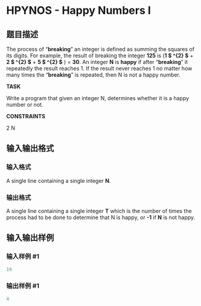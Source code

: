 # HPYNOS - Happy Numbers I

## 题目描述

The process of “**breaking**” an integer is defined as summing the squares of its digits. For example, the result of breaking the integer **125** is (**1 $ ^{2} $** + **2 $ ^{2} $** + **5 $ ^{2} $** ) = **30**. An integer **N** is **happy** if after “**breaking**” it repeatedly the result reaches 1. If the result never reaches 1 no matter how many times the “**breaking**” is repeated, then N is not a happy number.

**TASK**

Write a program that given an integer N, determines whether it is a happy number or not.

**CONSTRAINTS**

2 N

## 输入输出格式

### 输入格式

A single line containing a single integer **N**.

### 输出格式

A single line containing a single integer **T** which is the number of times the process had to be done to determine that N is happy, or **-1** if **N** is not happy.

## 输入输出样例

### 输入样例 #1

```cpp
19
```


### 输出样例 #1

```cpp
4
```


